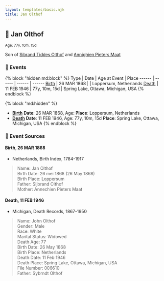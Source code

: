```yaml
---
layout: templates/basic.njk
title: Jan Olthof
---
```

## 🔵 Jan Olthof
<small>Age: 77y, 10m, 15d</small>

Son of [Sibrand Tiddes Olthof](/people/7/76433820) and [Annighien Pieters Maat](/people/7/7249878)

### 📆 Events

{% block "hidden md:block" %}
Type | Date | Age at Event | Place
------ | ------ | ------ | ------
[Birth](#event-event-2) | 26 MAR 1868 |  | Loppersum, Netherlands
[Death](#event-event-3) | 11 FEB 1946 | 77y, 10m, 15d | Spring Lake, Ottawa, Michigan, USA
{% endblock %}

{% block "md:hidden" %}
- **[Birth](#event-event-2)**
**Date**: 26 MAR 1868, Age:
**Place**: Loppersum, Netherlands
- **[Death](#event-event-3)**
**Date**: 11 FEB 1946, Age: 77y, 10m, 15d
**Place**: Spring Lake, Ottawa, Michigan, USA
{% endblock %}

### 📰 Event Sources

#### <a id="event-event-2"></a> Birth, 26 MAR 1868
* Netherlands, Birth Index, 1784-1917
>   
  > Name: Jan Olthof  
  > Birth Date: 26 mei 1868 (26 May 1868)  
  > Birth Place: Loppersum  
  > Father: Sijbrand Olthof  
  > Mother: Annechien Pieters Maat

#### <a id="event-event-3"></a> Death, 11 FEB 1946
* Michigan, Death Records, 1867-1950
>   
  > Name: John Olthof  
  > Gender: Male  
  > Race: White  
  > Marital Status: Widowed  
  > Death Age: 77  
  > Birth Date: 26 May 1868  
  > Birth Place: Netherlands  
  > Death Date: 11 Feb 1946  
  > Death Place: Spring Lake, Ottawa, Michigan, USA  
  > File Number: 006610  
  > Father: Sybrndt Olthof